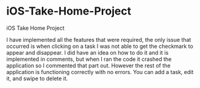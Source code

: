 # iOS-Take-Home-Project
iOS Take Home Project

I have implemented all the features that were required, the only issue that occurred is when clicking on a task I was not able to get the checkmark to appear and disappear. I did have an idea on how to do it and it is implemented in comments, but when I ran the code it crashed the application so I commented that part out. However the rest of the application is functioning correctly with no errors. You can add a task, edit it, and swipe to delete it.
